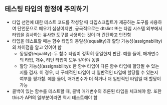 ## 테스팅 타입의 함정에 주의하기

- 타입 선언에 대한 테스트 코드를 작성할 때 타입스크립트가 제공하는 도구를 사용하여 단언문으로 떼우기 십상이지만, 궁극적으로는 dtslint 또는 타입 시스템 외부에서 타입을 검사하는 유사한 도구를 사용하는 것이 더 간단하고 안전함
- 타입을 테스트할 때는 함수 타입의 동일성(equality)과 할당 가능성(assignability)의 차이점을 알고 있어야 함
  - 동일성(equality): 두 함수 타입이 정확히 동일한지 판단. 예를 들어, 매개변수의 타입, 개수, 리턴 타입이 모두 같아야 동일
  - 할당 가능성(assignability): 한 함수 타입이 다른 함수 타입에 할당될 수 있는지를 검사. 이 경우, 더 구체적인 타입이 더 일반적인 타입에 할당될 수 있는지 여부를 평가함. 예를 들어, 매개변수가 더 적거나 더 일반적인 타입일 때 할당이 가능
- 콜백이 있는 함수를 테스트할 때, 콜백 매개변수의 추론된 타입을 체크해야 함. 또한 this가 API의 일부분이라면 역시 테스트해야 함
